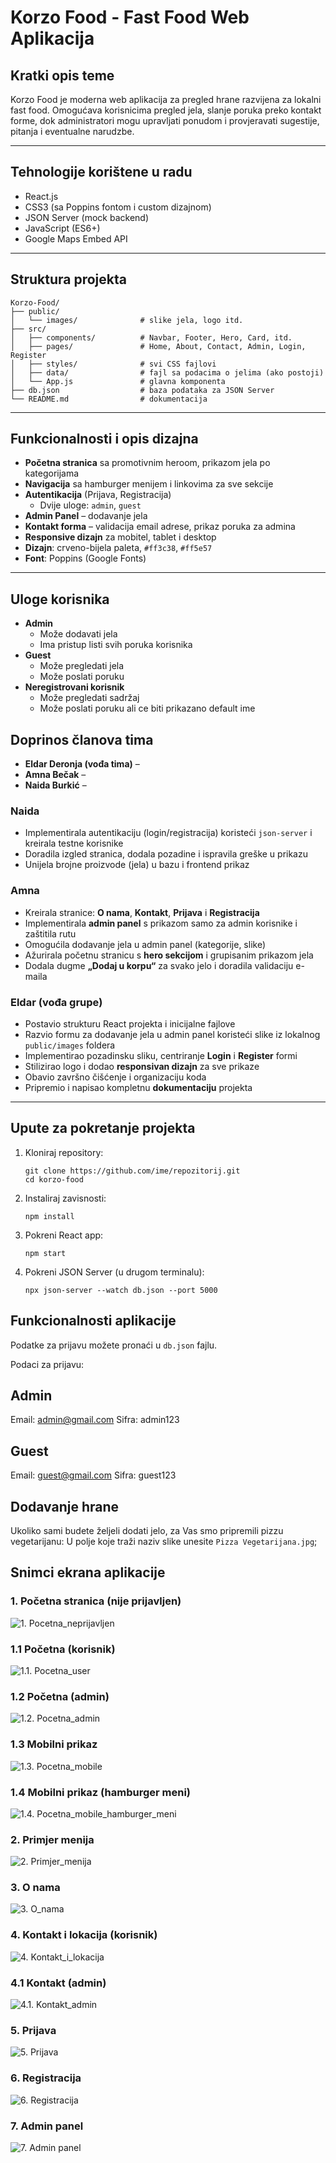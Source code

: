 # Korzo Food - Fast Food Web Aplikacija

## Kratki opis teme
Korzo Food je moderna web aplikacija za pregled hrane razvijena za lokalni fast food. Omogućava korisnicima pregled jela, slanje poruka preko kontakt forme, dok administratori mogu upravljati ponudom i provjeravati sugestije, pitanja i eventualne narudzbe.

---

## Tehnologije korištene u radu

- React.js
- CSS3 (sa Poppins fontom i custom dizajnom)
- JSON Server (mock backend)
- JavaScript (ES6+)
- Google Maps Embed API

---

## Struktura projekta

```
Korzo-Food/
├── public/
│   └── images/              # slike jela, logo itd.
├── src/
│   ├── components/          # Navbar, Footer, Hero, Card, itd.
│   ├── pages/               # Home, About, Contact, Admin, Login, Register
│   ├── styles/              # svi CSS fajlovi
│   ├── data/                # fajl sa podacima o jelima (ako postoji)
│   └── App.js               # glavna komponenta
├── db.json                  # baza podataka za JSON Server
└── README.md                # dokumentacija
```

---

## Funkcionalnosti i opis dizajna

- **Početna stranica** sa promotivnim heroom, prikazom jela po kategorijama
- **Navigacija** sa hamburger menijem i linkovima za sve sekcije
- **Autentikacija** (Prijava, Registracija)
  - Dvije uloge: `admin`, `guest`
- **Admin Panel** – dodavanje jela
- **Kontakt forma** – validacija email adrese, prikaz poruka za admina
- **Responsive dizajn** za mobitel, tablet i desktop
- **Dizajn**: crveno-bijela paleta, `#ff3c38`, `#ff5e57`
- **Font**: Poppins (Google Fonts)

---

## Uloge korisnika

- **Admin**
  - Može dodavati jela
  - Ima pristup listi svih poruka korisnika
- **Guest**
  - Može pregledati jela
  - Može poslati poruku
- **Neregistrovani korisnik**
  - Može pregledati sadržaj
  - Može poslati poruku ali ce biti prikazano default ime

## Doprinos članova tima

- **Eldar Deronja (vođa tima)** – 
- **Amna Bečak** – 
- **Naida Burkić** – 

### Naida
- Implementirala autentikaciju (login/registracija) koristeći `json-server` i kreirala testne korisnike
- Doradila izgled stranica, dodala pozadine i ispravila greške u prikazu
- Unijela brojne proizvode (jela) u bazu i frontend prikaz

### Amna
- Kreirala stranice: **O nama**, **Kontakt**, **Prijava** i **Registracija**
- Implementirala **admin panel** s prikazom samo za admin korisnike i zaštitila rutu
- Omogućila dodavanje jela u admin panel (kategorije, slike)
- Ažurirala početnu stranicu s **hero sekcijom** i grupisanim prikazom jela
- Dodala dugme **„Dodaj u korpu“** za svako jelo i doradila validaciju e-maila

### Eldar (vođa grupe)
- Postavio strukturu React projekta i inicijalne fajlove
- Razvio formu za dodavanje jela u admin panel koristeći slike iz lokalnog `public/images` foldera
- Implementirao pozadinsku sliku, centriranje **Login** i **Register** formi
- Stilizirao logo i dodao **responsivan dizajn** za sve prikaze
- Obavio završno čišćenje i organizaciju koda
- Pripremio i napisao kompletnu **dokumentaciju** projekta

---

## Upute za pokretanje projekta

1. Kloniraj repository:
   ```
   git clone https://github.com/ime/repozitorij.git
   cd korzo-food
   ```

2. Instaliraj zavisnosti:
   ```
   npm install
   ```

3. Pokreni React app:
   ```
   npm start
   ```

4. Pokreni JSON Server (u drugom terminalu):
   ```
   npx json-server --watch db.json --port 5000
   ```

## Funkcionalnosti aplikacije

Podatke za prijavu možete pronaći u `db.json` fajlu.

Podaci za prijavu:
  ## Admin
  Email: admin@gmail.com
  Sifra: admin123
  ## Guest
  Email: guest@gmail.com
  Sifra: guest123

## Dodavanje hrane

Ukoliko sami budete željeli dodati jelo, za Vas smo pripremili pizzu vegetarijanu:
U polje koje traži naziv slike unesite `Pizza Vegetarijana.jpg`; 


## Snimci ekrana aplikacije

### 1. Početna stranica (nije prijavljen)
![1. Pocetna_neprijavljen](./public/screenshots/1.Pocetna_neprijavljen.PNG)

### 1.1 Početna (korisnik)
![1.1. Pocetna_user](./public/screenshots/1.1.Pocetna_user.PNG)

### 1.2 Početna (admin)
![1.2. Pocetna_admin](./public/screenshots/1.2.Pocetna_admin.PNG)

### 1.3 Mobilni prikaz
![1.3. Pocetna_mobile](./public/screenshots/1.3.Pocetna_mobile.PNG)

### 1.4 Mobilni prikaz (hamburger meni)
![1.4. Pocetna_mobile_hamburger_meni](./public/screenshots/1.4.Pocetna_mobile_hamburger_meni.PNG)

### 2. Primjer menija
![2. Primjer_menija](./public/screenshots/2.Primjer_menija.PNG)

### 3. O nama
![3. O_nama](./public/screenshots/3.O_nama.PNG)

### 4. Kontakt i lokacija (korisnik)
![4. Kontakt_i_lokacija](./public/screenshots/4.Kontakt_i_lokacija.PNG)

### 4.1 Kontakt (admin)
![4.1. Kontakt_admin](./public/screenshots/4.1.Kontakt_admin.PNG)

### 5. Prijava
![5. Prijava](./public/screenshots/5.Prijava.PNG)

### 6. Registracija
![6. Registracija](./public/screenshots/6.Registracija.PNG)

### 7. Admin panel
![7. Admin panel](./public/screenshots/7.Admin_panel.PNG)
